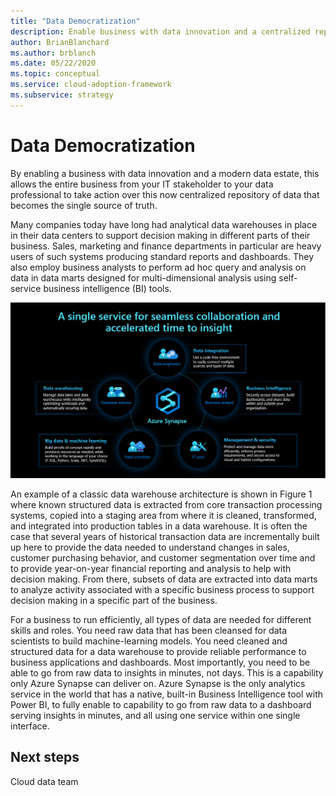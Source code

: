 ```yaml
---
title: "Data Democratization"
description: Enable business with data innovation and a centralized repository of data that becomes the single source of truth.
author: BrianBlanchard
ms.author: brblanch
ms.date: 05/22/2020
ms.topic: conceptual
ms.service: cloud-adoption-framework
ms.subservice: strategy
---
```


# Data Democratization

By enabling a business with data innovation and a modern data estate, this allows the entire business from your IT stakeholder to your data professional to take action over this now centralized repository of data that becomes the single source of truth.

Many companies today have long had analytical data warehouses in place in their data centers to support decision making in different parts of their business. Sales, marketing and finance departments in particular are heavy users of such systems producing standard reports and dashboards. They also employ business analysts to perform ad hoc query and analysis on data in data marts designed for multi-dimensional analysis using self-service business intelligence (BI) tools.  

![Data democratization: A single service for seamless collaboration and accelerated time to insight](../../_images/analytics/1-data-democratization.png)

An example of a classic data warehouse architecture is shown in Figure 1 where known structured data is extracted from core transaction processing systems, copied into a staging area from where it is cleaned, transformed, and integrated into production tables in a data warehouse. It is often the case that several years of historical transaction data are incrementally built up here to provide the data needed to understand changes in sales, customer purchasing behavior, and customer segmentation over time and to provide year-on-year financial reporting and analysis to help with decision making. From there, subsets of data are extracted into data marts to analyze activity associated with a specific business process to support decision making in a specific part of the business.

<!-- TODO insert high resolution image -->

For a business to run efficiently, all types of data are needed for different skills and roles. You need raw data that has been cleansed for data scientists to build machine-learning models. You need cleaned and structured data for a data warehouse to provide reliable performance to business applications and dashboards. Most importantly, you need to be able to go from raw data to insights in minutes, not days. This is a capability only Azure Synapse can deliver on. Azure Synapse is the only analytics service in the world that has a native, built-in Business Intelligence tool with Power BI, to fully enable to capability to go from raw data to a dashboard serving insights in minutes, and all using one service within one single interface.

## Next steps

Cloud data team
